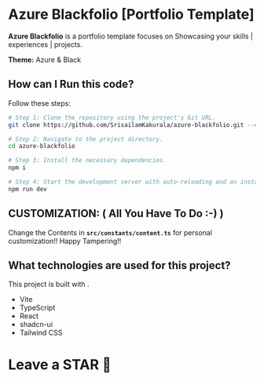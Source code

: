 # Azure Blackfolio [Portfolio Template]

**Azure Blackfolio** is a portfolio template focuses on Showcasing your skills | experiences | projects.

**Theme:**  Azure & Black

## How can I Run this code?

Follow these steps:

```sh
# Step 1: Clone the repository using the project's Git URL.
git clone https://github.com/SrisailamKakurala/azure-blackfolio.git --depth=1

# Step 2: Navigate to the project directory.
cd azure-blackfolio

# Step 3: Install the necessary dependencies.
npm i

# Step 4: Start the development server with auto-reloading and an instant preview.
npm run dev
```

## CUSTOMIZATION: ( All You Have To Do :-) )
Change the Contents in **`src/constants/content.ts`** for personal customization!!
Happy Tampering!!

## What technologies are used for this project?

This project is built with .

- Vite
- TypeScript
- React
- shadcn-ui
- Tailwind CSS

# Leave a STAR 🌟
